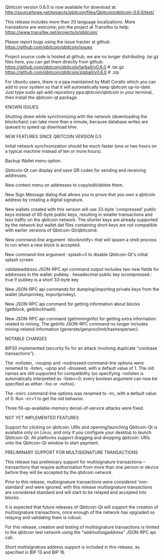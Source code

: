 Qbitcoin version 0.6.0 is now available for download at:
http://sourceforge.net/projects/qbitcoin/files/Qbitcoin/qbitcoin-0.6.0/test/

This release includes more than 20 language localizations.
More translations are welcome; join the
project at Transifex to help:
https://www.transifex.net/projects/p/qbitcoin/

Please report bugs using the issue tracker at github:
https://github.com/qbitcoin/qbitcoin/issues

Project source code is hosted at github; we are no longer
distributing .tar.gz files here, you can get them
directly from github:
https://github.com/qbitcoin/qbitcoin/tarball/v0.6.0  # .tar.gz
https://github.com/qbitcoin/qbitcoin/zipball/v0.6.0  # .zip

For Ubuntu users, there is a ppa maintained by Matt Corallo which
you can add to your system so that it will automatically keep
qbitcoin up-to-date.  Just type
sudo apt-add-repository ppa:qbitcoin/qbitcoin
in your terminal, then install the qbitcoin-qt package.


KNOWN ISSUES

Shutting down while synchronizing with the network
(downloading the blockchain) can take more than a minute,
because database writes are queued to speed up download
time.


NEW FEATURES SINCE QBITCOIN VERSION 0.5

Initial network synchronization should be much faster
(one or two hours on a typical machine instead of ten or more
hours).

Backup Wallet menu option.

Qbitcoin-Qt can display and save QR codes for sending
and receiving addresses.

New context menu on addresses to copy/edit/delete them.

New Sign Message dialog that allows you to prove that you
own a qbitcoin address by creating a digital
signature.

New wallets created with this version will
use 33-byte 'compressed' public keys instead of
65-byte public keys, resulting in smaller
transactions and less traffic on the qbitcoin
network. The shorter keys are already supported
by the network but wallet.dat files containing
short keys are not compatible with earlier
versions of Qbitcoin-Qt/qbitcoind.

New command-line argument -blocknotify=<command>
that will spawn a shell process to run <command> 
when a new block is accepted.

New command-line argument -splash=0 to disable
Qbitcoin-Qt's initial splash screen

validateaddress JSON-RPC api command output includes
two new fields for addresses in the wallet:
pubkey : hexadecimal public key
iscompressed : true if pubkey is a short 33-byte key

New JSON-RPC api commands for dumping/importing
private keys from the wallet (dumprivkey, importprivkey).

New JSON-RPC api command for getting information about
blocks (getblock, getblockhash).

New JSON-RPC api command (getmininginfo) for getting
extra information related to mining. The getinfo
JSON-RPC command no longer includes mining-related
information (generate/genproclimit/hashespersec).



NOTABLE CHANGES

BIP30 implemented (security fix for an attack involving
duplicate "coinbase transactions").

The -nolisten, -noupnp and -nodnsseed command-line
options were renamed to -listen, -upnp and -dnsseed,
with a default value of 1. The old names are still
supported for compatibility (so specifying -nolisten
is automatically interpreted as -listen=0; every
boolean argument can now be specified as either
-foo or -nofoo).

The -noirc command-line options was renamed to
-irc, with a default value of 0. Run -irc=1 to
get the old behavior.

Three fill-up-available-memory denial-of-service
attacks were fixed.


NOT YET IMPLEMENTED FEATURES

Support for clicking on qbitcoin: URIs and
opening/launching Qbitcoin-Qt is available only on Linux,
and only if you configure your desktop to launch
Qbitcoin-Qt. All platforms support dragging and dropping
qbitcoin: URIs onto the Qbitcoin-Qt window to start
payment.


PRELIMINARY SUPPORT FOR MULTISIGNATURE TRANSACTIONS

This release has preliminary support for multisignature
transactions-- transactions that require authorization
from more than one person or device before they
will be accepted by the qbitcoin network.

Prior to this release, multisignature transactions
were considered 'non-standard' and were ignored;
with this release multisignature transactions are
considered standard and will start to be relayed
and accepted into blocks.

It is expected that future releases of Qbitcoin-Qt
will support the creation of multisignature transactions,
once enough of the network has upgraded so relaying
and validating them is robust.

For this release, creation and testing of multisignature
transactions is limited to the qbitcoin test network using
the "addmultisigaddress" JSON-RPC api call.

Short multisignature address support is included in this
release, as specified in BIP 13 and BIP 16.
